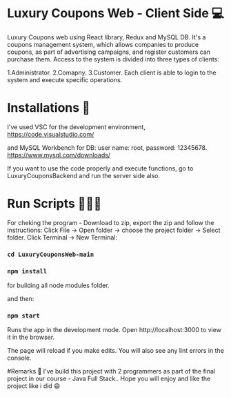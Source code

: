 # Luxury Coupons Web - Client Side 💻

Luxury Coupons web using React library, Redux and MySQL DB.
It's a coupons management system, which allows companies to produce coupons,
as part of advertising campaigns, and register customers can purchase them.
Access to the system is divided into three types of clients:

1.Administrator.
2.Comapny.
3.Customer.
Each client is able to login to the system and execute specific operations.

# Installations 🔧
I've used VSC for the development environment,
https://code.visualstudio.com/

and MySQL Workbench for DB: user name: root, password: 12345678.
https://www.mysql.com/downloads/

If you want to use the code properly and execute functions,
go to LuxuryCouponsBackend and run the server side also.

# Run Scripts 👩🏻‍💻
For cheking the program - Download to zip, export the zip and follow the instructions:
Click File -> Open folder -> choose the project folder -> Select folder.
Click Terminal -> New Terminal:

### `cd LuxuryCouponsWeb-main`
### `npm install`
for building all node modules folder.

and then:
### `npm start`

Runs the app in the development mode.
Open http://localhost:3000 to view it in the browser.

The page will reload if you make edits.
You will also see any lint errors in the console.

#Remarks 📝
I've build this project with 2 programmers as part of the final project in our course - Java Full Stack..
Hope you will enjoy and like the project like i did 😄
